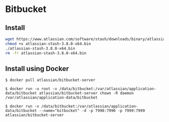 # Bitbucket

## Install

```sh
wget https://www.atlassian.com/software/stash/downloads/binary/atlassian-stash-3.8.0-x64.bin
chmod +x atlassian-stash-3.8.0-x64.bin
./atlassian-stash-3.8.0-x64.bin
rm -fr atlassian-stash-3.8.0-x64.bin
```

## Install using Docker

	$ docker pull atlassian/bitbucket-server

    $ docker run -u root -v /data/bitbucket:/var/atlassian/application-data/bitbucket atlassian/bitbucket-server chown -R daemon  /var/atlassian/application-data/bitbucket

    $ docker run -v /data/bitbucket:/var/atlassian/application-data/bitbucket --name="bitbucket" -d -p 7990:7990 -p 7999:7999 atlassian/bitbucket-server
